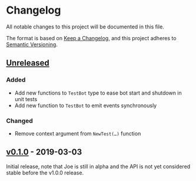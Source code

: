 # Changelog
All notable changes to this project will be documented in this file.

The format is based on [Keep a Changelog](https://keepachangelog.com/en/1.0.0/),
and this project adheres to [Semantic Versioning](https://semver.org/spec/v2.0.0.html).

## [Unreleased]
### Added
- Add new functions to `TestBot` type to ease bot start and shutdown in unit tests
- Add new function to `TestBot` to emit events synchronously 

### Changed
- Remove context argument from `NewTest(…)` function

## [v0.1.0] - 2019-03-03

Initial release, note that Joe is still in alpha and the API is not yet considered
stable before the v1.0.0 release.

[Unreleased]: https://github.com/go-joe/joe/compare/v0.1.0...HEAD
[v0.1.0]: https://github.com/go-joe/joe/releases/tag/v0.1.0
